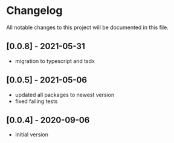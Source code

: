 # Changelog

All notable changes to this project will be documented in this file.

## [0.0.8] - 2021-05-31

- migration to typescript and tsdx

## [0.0.5] - 2021-05-06

- updated all packages to newest version
- fixed failing tests

## [0.0.4] - 2020-09-06

- Initial version

